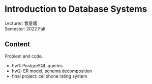 # Introduction to Database Systems
Lecturer: 曾意儒\
Semester: 2022 Fall
## Content
Problem and code.
- hw1: PostgreSQL queries
- hw2: ER model, schema decomposition
- final project: cellphone rating system